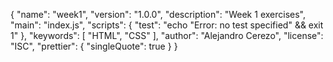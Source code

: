{
"name": "week1",
"version": "1.0.0",
"description": "Week 1 exercises",
"main": "index.js",
"scripts": {
"test": "echo \"Error: no test specified\" && exit 1"
},
"keywords": [
"HTML",
"CSS"
],
"author": "Alejandro Cerezo",
"license": "ISC",
"prettier": {
"singleQuote": true
}
}
